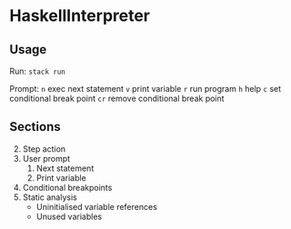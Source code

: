 # HaskellInterpreter

## Usage
Run: `stack run`

Prompt:
`n` exec next statement
`v` print variable
`r` run program
`h` help
`c` set conditional break point
`cr` remove conditional break point

## Sections

2. Step action
3. User prompt
    1. Next statement
    2. Print variable
4. Conditional breakpoints
5. Static analysis
    * Uninitialised variable references
    * Unused variables
